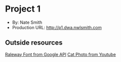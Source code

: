 # Project 1
+ By: Nate Smith
+ Production URL: <http://p1.dwa.nwlsmith.com>

## Outside resources
[Raleway Font from Google API](https://fonts.google.com/specimen/Raleway)
[Cat Photo from Youtube](https://www.google.com/url?sa=i&source=images&cd=&cad=rja&uact=8&ved=2ahUKEwi43Mqyq7fgAhVih-AKHRL2C5IQjRx6BAgBEAU&url=https%3A%2F%2Fwww.youtube.com%2Fwatch%3Fv%3DmZT4FaskqXU&psig=AOvVaw0pjLLmW5oksHTBqlLgQDf5&ust=1550100205480327)